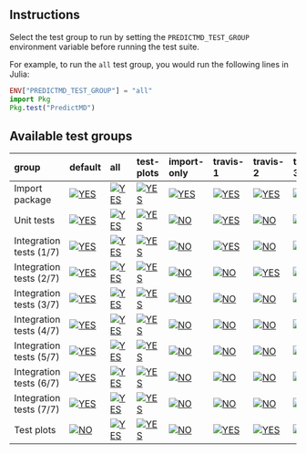 ## Instructions

Select the test group to run by setting the `PREDICTMD_TEST_GROUP` environment variable before running the test suite.

For example, to run the `all` test group, you would run the following lines in Julia:
```julia
ENV["PREDICTMD_TEST_GROUP"] = "all"
import Pkg
Pkg.test("PredictMD")
```

## Available test groups

| group | default | all | test-plots | import-only | travis-1 | travis-2 | travis-3 | travis-4 | travis-5 | travis-6 | travis-7 |
| :--- | :--- | :--- | :--- | :--- | :--- | :--- | :--- | :--- | :--- | :--- | :--- |
| Import package | <a href="#available-test-groups"><img alt="YES" title="YES" src="https://via.placeholder.com/25x25/00ff00/000000.png?text=+"></a> | <a href="#available-test-groups"><img alt="YES" title="YES" src="https://via.placeholder.com/25x25/00ff00/000000.png?text=+"></a> | <a href="#available-test-groups"><img alt="YES" title="YES" src="https://via.placeholder.com/25x25/00ff00/000000.png?text=+"></a> | <a href="#available-test-groups"><img alt="YES" title="YES" src="https://via.placeholder.com/25x25/00ff00/000000.png?text=+"></a> | <a href="#available-test-groups"><img alt="YES" title="YES" src="https://via.placeholder.com/25x25/00ff00/000000.png?text=+"></a> | <a href="#available-test-groups"><img alt="YES" title="YES" src="https://via.placeholder.com/25x25/00ff00/000000.png?text=+"></a> | <a href="#available-test-groups"><img alt="YES" title="YES" src="https://via.placeholder.com/25x25/00ff00/000000.png?text=+"></a> | <a href="#available-test-groups"><img alt="YES" title="YES" src="https://via.placeholder.com/25x25/00ff00/000000.png?text=+"></a> | <a href="#available-test-groups"><img alt="YES" title="YES" src="https://via.placeholder.com/25x25/00ff00/000000.png?text=+"></a> | <a href="#available-test-groups"><img alt="YES" title="YES" src="https://via.placeholder.com/25x25/00ff00/000000.png?text=+"></a> | <a href="#available-test-groups"><img alt="YES" title="YES" src="https://via.placeholder.com/25x25/00ff00/000000.png?text=+"></a> |
| Unit tests | <a href="#available-test-groups"><img alt="YES" title="YES" src="https://via.placeholder.com/25x25/00ff00/000000.png?text=+"></a> | <a href="#available-test-groups"><img alt="YES" title="YES" src="https://via.placeholder.com/25x25/00ff00/000000.png?text=+"></a> | <a href="#available-test-groups"><img alt="YES" title="YES" src="https://via.placeholder.com/25x25/00ff00/000000.png?text=+"></a> | <a href="#available-test-groups"><img alt="NO" title="NO" src="https://via.placeholder.com/25x25/ff0000/ffffff.png?text=+"></a> | <a href="#available-test-groups"><img alt="YES" title="YES" src="https://via.placeholder.com/25x25/00ff00/000000.png?text=+"></a> | <a href="#available-test-groups"><img alt="NO" title="NO" src="https://via.placeholder.com/25x25/ff0000/ffffff.png?text=+"></a> | <a href="#available-test-groups"><img alt="NO" title="NO" src="https://via.placeholder.com/25x25/ff0000/ffffff.png?text=+"></a> | <a href="#available-test-groups"><img alt="NO" title="NO" src="https://via.placeholder.com/25x25/ff0000/ffffff.png?text=+"></a> | <a href="#available-test-groups"><img alt="NO" title="NO" src="https://via.placeholder.com/25x25/ff0000/ffffff.png?text=+"></a> | <a href="#available-test-groups"><img alt="NO" title="NO" src="https://via.placeholder.com/25x25/ff0000/ffffff.png?text=+"></a> | <a href="#available-test-groups"><img alt="NO" title="NO" src="https://via.placeholder.com/25x25/ff0000/ffffff.png?text=+"></a> |
| Integration tests (1/7) | <a href="#available-test-groups"><img alt="YES" title="YES" src="https://via.placeholder.com/25x25/00ff00/000000.png?text=+"></a> | <a href="#available-test-groups"><img alt="YES" title="YES" src="https://via.placeholder.com/25x25/00ff00/000000.png?text=+"></a> | <a href="#available-test-groups"><img alt="YES" title="YES" src="https://via.placeholder.com/25x25/00ff00/000000.png?text=+"></a> | <a href="#available-test-groups"><img alt="NO" title="NO" src="https://via.placeholder.com/25x25/ff0000/ffffff.png?text=+"></a> | <a href="#available-test-groups"><img alt="YES" title="YES" src="https://via.placeholder.com/25x25/00ff00/000000.png?text=+"></a> | <a href="#available-test-groups"><img alt="NO" title="NO" src="https://via.placeholder.com/25x25/ff0000/ffffff.png?text=+"></a> | <a href="#available-test-groups"><img alt="NO" title="NO" src="https://via.placeholder.com/25x25/ff0000/ffffff.png?text=+"></a> | <a href="#available-test-groups"><img alt="NO" title="NO" src="https://via.placeholder.com/25x25/ff0000/ffffff.png?text=+"></a> | <a href="#available-test-groups"><img alt="NO" title="NO" src="https://via.placeholder.com/25x25/ff0000/ffffff.png?text=+"></a> | <a href="#available-test-groups"><img alt="NO" title="NO" src="https://via.placeholder.com/25x25/ff0000/ffffff.png?text=+"></a> | <a href="#available-test-groups"><img alt="NO" title="NO" src="https://via.placeholder.com/25x25/ff0000/ffffff.png?text=+"></a> |
| Integration tests (2/7) | <a href="#available-test-groups"><img alt="YES" title="YES" src="https://via.placeholder.com/25x25/00ff00/000000.png?text=+"></a> | <a href="#available-test-groups"><img alt="YES" title="YES" src="https://via.placeholder.com/25x25/00ff00/000000.png?text=+"></a> | <a href="#available-test-groups"><img alt="YES" title="YES" src="https://via.placeholder.com/25x25/00ff00/000000.png?text=+"></a> | <a href="#available-test-groups"><img alt="NO" title="NO" src="https://via.placeholder.com/25x25/ff0000/ffffff.png?text=+"></a> | <a href="#available-test-groups"><img alt="NO" title="NO" src="https://via.placeholder.com/25x25/ff0000/ffffff.png?text=+"></a> | <a href="#available-test-groups"><img alt="YES" title="YES" src="https://via.placeholder.com/25x25/00ff00/000000.png?text=+"></a> | <a href="#available-test-groups"><img alt="NO" title="NO" src="https://via.placeholder.com/25x25/ff0000/ffffff.png?text=+"></a> | <a href="#available-test-groups"><img alt="NO" title="NO" src="https://via.placeholder.com/25x25/ff0000/ffffff.png?text=+"></a> | <a href="#available-test-groups"><img alt="NO" title="NO" src="https://via.placeholder.com/25x25/ff0000/ffffff.png?text=+"></a> | <a href="#available-test-groups"><img alt="NO" title="NO" src="https://via.placeholder.com/25x25/ff0000/ffffff.png?text=+"></a> | <a href="#available-test-groups"><img alt="NO" title="NO" src="https://via.placeholder.com/25x25/ff0000/ffffff.png?text=+"></a> |
| Integration tests (3/7) | <a href="#available-test-groups"><img alt="YES" title="YES" src="https://via.placeholder.com/25x25/00ff00/000000.png?text=+"></a> | <a href="#available-test-groups"><img alt="YES" title="YES" src="https://via.placeholder.com/25x25/00ff00/000000.png?text=+"></a> | <a href="#available-test-groups"><img alt="YES" title="YES" src="https://via.placeholder.com/25x25/00ff00/000000.png?text=+"></a> | <a href="#available-test-groups"><img alt="NO" title="NO" src="https://via.placeholder.com/25x25/ff0000/ffffff.png?text=+"></a> | <a href="#available-test-groups"><img alt="NO" title="NO" src="https://via.placeholder.com/25x25/ff0000/ffffff.png?text=+"></a> | <a href="#available-test-groups"><img alt="NO" title="NO" src="https://via.placeholder.com/25x25/ff0000/ffffff.png?text=+"></a> | <a href="#available-test-groups"><img alt="YES" title="YES" src="https://via.placeholder.com/25x25/00ff00/000000.png?text=+"></a> | <a href="#available-test-groups"><img alt="NO" title="NO" src="https://via.placeholder.com/25x25/ff0000/ffffff.png?text=+"></a> | <a href="#available-test-groups"><img alt="NO" title="NO" src="https://via.placeholder.com/25x25/ff0000/ffffff.png?text=+"></a> | <a href="#available-test-groups"><img alt="NO" title="NO" src="https://via.placeholder.com/25x25/ff0000/ffffff.png?text=+"></a> | <a href="#available-test-groups"><img alt="NO" title="NO" src="https://via.placeholder.com/25x25/ff0000/ffffff.png?text=+"></a> |
| Integration tests (4/7) | <a href="#available-test-groups"><img alt="YES" title="YES" src="https://via.placeholder.com/25x25/00ff00/000000.png?text=+"></a> | <a href="#available-test-groups"><img alt="YES" title="YES" src="https://via.placeholder.com/25x25/00ff00/000000.png?text=+"></a> | <a href="#available-test-groups"><img alt="YES" title="YES" src="https://via.placeholder.com/25x25/00ff00/000000.png?text=+"></a> | <a href="#available-test-groups"><img alt="NO" title="NO" src="https://via.placeholder.com/25x25/ff0000/ffffff.png?text=+"></a> | <a href="#available-test-groups"><img alt="NO" title="NO" src="https://via.placeholder.com/25x25/ff0000/ffffff.png?text=+"></a> | <a href="#available-test-groups"><img alt="NO" title="NO" src="https://via.placeholder.com/25x25/ff0000/ffffff.png?text=+"></a> | <a href="#available-test-groups"><img alt="NO" title="NO" src="https://via.placeholder.com/25x25/ff0000/ffffff.png?text=+"></a> | <a href="#available-test-groups"><img alt="YES" title="YES" src="https://via.placeholder.com/25x25/00ff00/000000.png?text=+"></a> | <a href="#available-test-groups"><img alt="NO" title="NO" src="https://via.placeholder.com/25x25/ff0000/ffffff.png?text=+"></a> | <a href="#available-test-groups"><img alt="NO" title="NO" src="https://via.placeholder.com/25x25/ff0000/ffffff.png?text=+"></a> | <a href="#available-test-groups"><img alt="NO" title="NO" src="https://via.placeholder.com/25x25/ff0000/ffffff.png?text=+"></a> |
| Integration tests (5/7) | <a href="#available-test-groups"><img alt="YES" title="YES" src="https://via.placeholder.com/25x25/00ff00/000000.png?text=+"></a> | <a href="#available-test-groups"><img alt="YES" title="YES" src="https://via.placeholder.com/25x25/00ff00/000000.png?text=+"></a> | <a href="#available-test-groups"><img alt="YES" title="YES" src="https://via.placeholder.com/25x25/00ff00/000000.png?text=+"></a> | <a href="#available-test-groups"><img alt="NO" title="NO" src="https://via.placeholder.com/25x25/ff0000/ffffff.png?text=+"></a> | <a href="#available-test-groups"><img alt="NO" title="NO" src="https://via.placeholder.com/25x25/ff0000/ffffff.png?text=+"></a> | <a href="#available-test-groups"><img alt="NO" title="NO" src="https://via.placeholder.com/25x25/ff0000/ffffff.png?text=+"></a> | <a href="#available-test-groups"><img alt="NO" title="NO" src="https://via.placeholder.com/25x25/ff0000/ffffff.png?text=+"></a> | <a href="#available-test-groups"><img alt="NO" title="NO" src="https://via.placeholder.com/25x25/ff0000/ffffff.png?text=+"></a> | <a href="#available-test-groups"><img alt="YES" title="YES" src="https://via.placeholder.com/25x25/00ff00/000000.png?text=+"></a> | <a href="#available-test-groups"><img alt="NO" title="NO" src="https://via.placeholder.com/25x25/ff0000/ffffff.png?text=+"></a> | <a href="#available-test-groups"><img alt="NO" title="NO" src="https://via.placeholder.com/25x25/ff0000/ffffff.png?text=+"></a> |
| Integration tests (6/7) | <a href="#available-test-groups"><img alt="YES" title="YES" src="https://via.placeholder.com/25x25/00ff00/000000.png?text=+"></a> | <a href="#available-test-groups"><img alt="YES" title="YES" src="https://via.placeholder.com/25x25/00ff00/000000.png?text=+"></a> | <a href="#available-test-groups"><img alt="YES" title="YES" src="https://via.placeholder.com/25x25/00ff00/000000.png?text=+"></a> | <a href="#available-test-groups"><img alt="NO" title="NO" src="https://via.placeholder.com/25x25/ff0000/ffffff.png?text=+"></a> | <a href="#available-test-groups"><img alt="NO" title="NO" src="https://via.placeholder.com/25x25/ff0000/ffffff.png?text=+"></a> | <a href="#available-test-groups"><img alt="NO" title="NO" src="https://via.placeholder.com/25x25/ff0000/ffffff.png?text=+"></a> | <a href="#available-test-groups"><img alt="NO" title="NO" src="https://via.placeholder.com/25x25/ff0000/ffffff.png?text=+"></a> | <a href="#available-test-groups"><img alt="NO" title="NO" src="https://via.placeholder.com/25x25/ff0000/ffffff.png?text=+"></a> | <a href="#available-test-groups"><img alt="NO" title="NO" src="https://via.placeholder.com/25x25/ff0000/ffffff.png?text=+"></a> | <a href="#available-test-groups"><img alt="YES" title="YES" src="https://via.placeholder.com/25x25/00ff00/000000.png?text=+"></a> | <a href="#available-test-groups"><img alt="NO" title="NO" src="https://via.placeholder.com/25x25/ff0000/ffffff.png?text=+"></a> |
| Integration tests (7/7) | <a href="#available-test-groups"><img alt="YES" title="YES" src="https://via.placeholder.com/25x25/00ff00/000000.png?text=+"></a> | <a href="#available-test-groups"><img alt="YES" title="YES" src="https://via.placeholder.com/25x25/00ff00/000000.png?text=+"></a> | <a href="#available-test-groups"><img alt="YES" title="YES" src="https://via.placeholder.com/25x25/00ff00/000000.png?text=+"></a> | <a href="#available-test-groups"><img alt="NO" title="NO" src="https://via.placeholder.com/25x25/ff0000/ffffff.png?text=+"></a> | <a href="#available-test-groups"><img alt="NO" title="NO" src="https://via.placeholder.com/25x25/ff0000/ffffff.png?text=+"></a> | <a href="#available-test-groups"><img alt="NO" title="NO" src="https://via.placeholder.com/25x25/ff0000/ffffff.png?text=+"></a> | <a href="#available-test-groups"><img alt="NO" title="NO" src="https://via.placeholder.com/25x25/ff0000/ffffff.png?text=+"></a> | <a href="#available-test-groups"><img alt="NO" title="NO" src="https://via.placeholder.com/25x25/ff0000/ffffff.png?text=+"></a> | <a href="#available-test-groups"><img alt="NO" title="NO" src="https://via.placeholder.com/25x25/ff0000/ffffff.png?text=+"></a> | <a href="#available-test-groups"><img alt="NO" title="NO" src="https://via.placeholder.com/25x25/ff0000/ffffff.png?text=+"></a> | <a href="#available-test-groups"><img alt="YES" title="YES" src="https://via.placeholder.com/25x25/00ff00/000000.png?text=+"></a> |
| Test plots | <a href="#available-test-groups"><img alt="NO" title="NO" src="https://via.placeholder.com/25x25/ff0000/ffffff.png?text=+"></a> | <a href="#available-test-groups"><img alt="YES" title="YES" src="https://via.placeholder.com/25x25/00ff00/000000.png?text=+"></a> | <a href="#available-test-groups"><img alt="YES" title="YES" src="https://via.placeholder.com/25x25/00ff00/000000.png?text=+"></a> | <a href="#available-test-groups"><img alt="NO" title="NO" src="https://via.placeholder.com/25x25/ff0000/ffffff.png?text=+"></a> | <a href="#available-test-groups"><img alt="YES" title="YES" src="https://via.placeholder.com/25x25/00ff00/000000.png?text=+"></a> | <a href="#available-test-groups"><img alt="YES" title="YES" src="https://via.placeholder.com/25x25/00ff00/000000.png?text=+"></a> | <a href="#available-test-groups"><img alt="YES" title="YES" src="https://via.placeholder.com/25x25/00ff00/000000.png?text=+"></a> | <a href="#available-test-groups"><img alt="YES" title="YES" src="https://via.placeholder.com/25x25/00ff00/000000.png?text=+"></a> | <a href="#available-test-groups"><img alt="YES" title="YES" src="https://via.placeholder.com/25x25/00ff00/000000.png?text=+"></a> | <a href="#available-test-groups"><img alt="YES" title="YES" src="https://via.placeholder.com/25x25/00ff00/000000.png?text=+"></a> | <a href="#available-test-groups"><img alt="YES" title="YES" src="https://via.placeholder.com/25x25/00ff00/000000.png?text=+"></a> |
